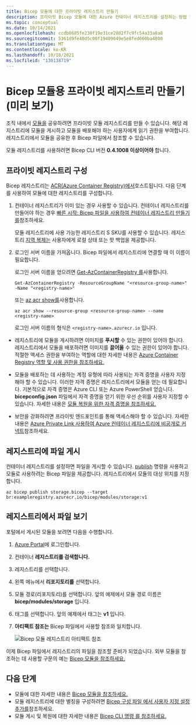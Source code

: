 ```yaml
---
title: Bicep 모듈에 대한 프라이빗 레지스트리 만들기
description: 프라이빗 Bicep 모듈에 대한 Azure 컨테이너 레지스트리를 설정하는 방법 알아보기
ms.topic: conceptual
ms.date: 10/14/2021
ms.openlocfilehash: ccdb8685fe230f19e31ce2802f7c9fc54a33a8a0
ms.sourcegitcommit: 5361d9fe40d5c00f19409649e5e8fed660ba4800
ms.translationtype: MT
ms.contentlocale: ko-KR
ms.lasthandoff: 10/18/2021
ms.locfileid: "130138719"
---
```

# <a name="create-private-registry-for-bicep-modules-preview"></a>Bicep 모듈용 프라이빗 레지스트리 만들기(미리 보기)

조직 내에서 [모듈을](modules.md) 공유하려면 프라이빗 모듈 레지스트리를 만들 수 있습니다. 해당 레지스트리에 모듈을 게시하고 모듈을 배포해야 하는 사용자에게 읽기 권한을 부여합니다. 레지스트리에서 모듈을 공유한 후 Bicep 파일에서 참조할 수 있습니다.

모듈 레지스트리를 사용하려면 Bicep CLI 버전 **0.4.1008 이상이어야** 합니다.

## <a name="configure-private-registry"></a>프라이빗 레지스트리 구성

Bicep 레지스트리는 [ACR(Azure Container Registry)에서](../../container-registry/container-registry-intro.md)호스트됩니다. 다음 단계를 사용하여 모듈에 대한 레지스트리를 구성합니다.

1. 컨테이너 레지스트리가 이미 있는 경우 사용할 수 있습니다. 컨테이너 레지스트리를 만들어야 하는 경우 [빠른 시작: Bicep 파일을 사용하여 컨테이너 레지스트리 만들기를](../../container-registry/container-registry-get-started-bicep.md)참조하세요. 

   모듈 레지스트리에 사용 가능한 레지스트리 S SKU를 사용할 수 있습니다. 레지스트리 [지역 복제는](../../container-registry/container-registry-geo-replication.md) 사용자에게 로컬 상태 또는 핫 백업을 제공합니다.

1. 로그인 서버 이름을 가져옵니다. Bicep 파일에서 레지스트리에 연결할 때 이 이름이 필요합니다. 

   로그인 서버 이름을 얻으려면 [Get-AzContainerRegistry 를](/powershell/module/az.containerregistry/get-azcontainerregistry)사용합니다.

   ```azurepowershell
   Get-AzContainerRegistry -ResourceGroupName "<resource-group-name>" -Name "<registry-name>"
   ```

   또는 [az acr show를](/cli/azure/acr#az_acr_show)사용합니다.

   ```azurecli
   az acr show --resource-group <resource-group-name> --name <registry-name>
   ```

   로그인 서버 이름의 형식은 `<registry-name>.azurecr.io` 입니다.

- 레지스트리에 모듈을 게시하려면 이미지를 **푸시할** 수 있는 권한이 있어야 합니다. 레지스트리에서 모듈을 배포하려면 이미지를 **끌어올** 수 있는 권한이 있어야 합니다. 적절한 액세스 권한을 부여하는 역할에 대한 자세한 내용은 [Azure Container Registry 역할 및 사용 권한을 참조하세요.](../../container-registry/container-registry-roles.md)

- 모듈을 배포하는 데 사용하는 계정 유형에 따라 사용되는 자격 증명을 사용자 지정해야 할 수 있습니다. 이러한 자격 증명은 레지스트리에서 모듈을 얻는 데 필요합니다. 기본적으로 자격 증명은 Azure CLI 또는 Azure PowerShell 얻습니다. **bicepconfig.json** 파일에서 자격 증명을 얻기 위한 우선 순위를 사용자 지정할 수 있습니다. 자세한 내용은 [모듈 복원을 위한 자격 증명을 참조하세요.](bicep-config.md#credentials-for-restoring-modules)

- 보안을 강화하려면 프라이빗 엔드포인트를 통해 액세스해야 할 수 있습니다. 자세한 내용은 [Azure Private Link 사용하여 Azure 컨테이너 레지스트리에 비공개로 커넥트](../../container-registry/container-registry-private-link.md)참조하세요.

## <a name="publish-files-to-registry"></a>레지스트리에 파일 게시

컨테이너 레지스트리를 설정하면 파일을 게시할 수 있습니다. [publish](bicep-cli.md#publish) 명령을 사용하고 모듈로 사용하려는 Bicep 파일을 제공합니다. 레지스트리에서 모듈의 대상 위치를 지정합니다.

```azurecli
az bicep publish storage.bicep --target br:exampleregistry.azurecr.io/bicep/modules/storage:v1
```

## <a name="view-files-in-registry"></a>레지스트리에서 파일 보기

포털에서 게시된 모듈을 보려면 다음을 수행합니다.

1. [Azure Portal](https://portal.azure.com)에 로그인합니다.
1. 컨테이너 **레지스트리를 검색합니다.**
1. 레지스트리를 선택합니다.
1. 왼쪽 메뉴에서 **리포지토리를** 선택합니다.
1. 모듈 경로(리포지토리)를 선택합니다.  앞의 예제에서 모듈 경로 이름은 **bicep/modules/storage** 입니다.
1. 태그를 선택합니다. 앞의 예제에서 태그는 **v1** 입니다.
1. **아티팩트 참조는** Bicep 파일에서 사용할 참조와 일치합니다.

   ![Bicep 모듈 레지스트리 아티팩트 참조](./media/private-module-registry/bicep-module-registry-artifact-reference.png)

이제 Bicep 파일에서 레지스트리의 파일을 참조할 준비가 되었습니다. 외부 모듈을 참조하는 데 사용할 구문의 예는 [Bicep 모듈을 참조하세요.](modules.md)

## <a name="next-steps"></a>다음 단계

* 모듈에 대한 자세한 내용은 [Bicep 모듈을 참조하세요.](modules.md)
* 모듈 레지스트리에 대한 별칭을 구성하려면 [Bicep 구성 파일 에서 사용자 지정 설정 추가를](private-module-registry.md)참조하세요.
* 모듈 게시 및 복원에 대한 자세한 내용은 [Bicep CLI 명령 를 참조하세요.](bicep-cli.md)
